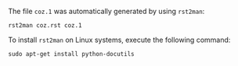 The file `coz.1` was automatically generated by using `rst2man`:

```
rst2man coz.rst coz.1
```

To install `rst2man` on Linux systems, execute the following command:

```
sudo apt-get install python-docutils
```
